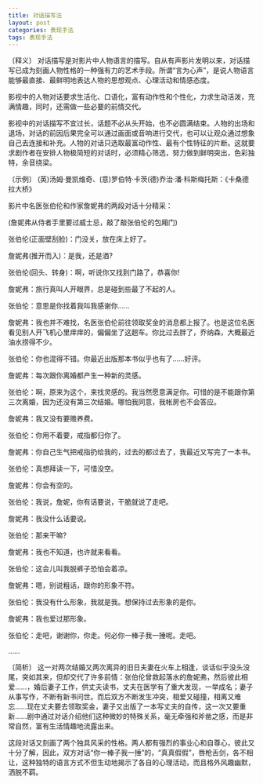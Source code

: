 ```yaml
---
title: 对话描写法
layout: post
categories: 表现手法
tags: 表现手法
---
```


〔释义〕 对话描写是对影片中人物语言的描写。自从有声影片发明以来，对话描写已成为刻画人物性格的一种强有力的艺术手段。所谓“言为心声”，是说人物语言能够最直接、最鲜明地表达人物的思想观点、心理活动和情感态度。

影视中的人物对话要求生活化、口语化，富有动作性和个性化，力求生动活泼，充满情趣，同时，还需做一些必要的前情交代。

影视中的对话描写不宜过长，话题不必从头开始，也不必圆满结束。人物的出场和退场，对话的前因后果完全可以通过画面或音响进行交代，也可以让观众通过想象自己去连接和补充。人物的对话只选取最富动作性、最有个性特征的片断。这就要求剧作者在安排人物极简短的对话时，必须精心筛选，努力做到鲜明突出，色彩独特，余音绕梁。

〔示例〕 (英)汤姆·曼凯维奇、(意)罗伯特·卡茨(德)乔治·潘·科斯梅托斯：《卡桑德拉大桥》

影片中名医张伯伦和作家詹妮弗的两段对话十分精采：

(詹妮弗从侍者手里要过威士忌，敲了敲张伯伦的包厢门)

张伯伦(正面壁刮脸)：门没关，放在床上好了。

詹妮弗(推开而入)：是我，还是酒?

张伯伦(回头、转身)：啊，听说你又找到门路了，恭喜你!

詹妮弗：旅行真叫人开眼界，总是碰到些最了不起的人。

张伯伦：意思是你找着我叫我感谢你……

詹妮弗：我也并不难找，名医张伯伦前往领取奖金的消息都上报了。也是这位名医看见别人开飞机心里痒痒的，偏偏坐了这趟车。你比过去胖了，乔纳森，大概最近油水捞得不少。

张伯伦：你也混得不错。你最近出版那本书似乎也有了……好评。

詹妮弗：每次跟你离婚都产生一种新的灵感。

张伯伦：啊，原来为这个，来找灵感的。我当然愿意满足你。可惜的是不能跟你第三次离婚，因为还没有第三次结婚。哪怕我同意，我帐房也不会答应。

詹妮弗：我又没有要赡养费。

张伯伦：你用不着要，戒指都归你了。

詹妮弗：你自己生气把戒指扔给我的，过去的都过去了，我最近又写完了一本书。

张伯伦：真想拜读一下，可惜没空。

詹妮弗：你会有空的。

张伯伦：我说，詹妮，你有话要说，干脆就说了走吧。

詹妮弗：我没什么话要说。

张伯伦：那来干嘛?

詹妮弗：我也不知道，也许就来看看。

张伯伦：这会儿叫我脱裤子恐怕会着凉。

詹妮弗：嗯，别说粗话，跟你的形象不符。

张伯伦：我没有什么形象，我就是我。想保持过去形象的是你。

詹妮弗：我也爱过那形象。

张伯伦：走吧，谢谢你，你走。何必你一棒子我一捶呢。走吧。

……

〔简析〕 这一对两次结婚又两次离异的旧日夫妻在火车上相逢，谈话似乎没头没尾，突如其来，但却交代了许多前情：张伯伦曾救起落水的詹妮弗，然后彼此相爱……，婚后妻子工作，供丈夫读书，丈夫在医学有了重大发现，一举成名；妻子从事写作，不断有新书问世。而后双方不断发生冲突，相爱又碰撞，相离又难忘……现在丈夫要去领取奖金，妻子又出版了一本写丈夫的自传，这一次又要重新……剧中通过对话介绍他们这种微妙的特殊关系，毫无牵强和斧凿之感，而是非常自然，富有生活情趣地流露出来。

这段对话又刻画了两个独具风采的性格。两人都有强烈的事业心和自尊心，彼此又十分了解，因此，双方对话“你一棒子我一捶”的，“真真假假”，唇枪舌剑，各不相让，这种独特的语言方式不但生动地揭示了各自的心理活动，而且格外风趣幽默，洒脱不羁。 